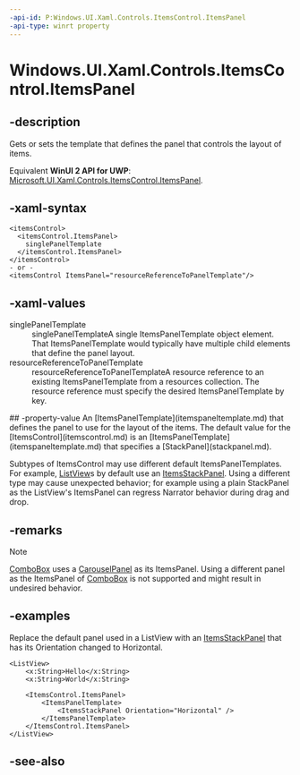 ```yaml
---
-api-id: P:Windows.UI.Xaml.Controls.ItemsControl.ItemsPanel
-api-type: winrt property
---
```


<!-- Property syntax
public Windows.UI.Xaml.Controls.ItemsPanelTemplate ItemsPanel { get;  set; }
-->

# Windows.UI.Xaml.Controls.ItemsControl.ItemsPanel

## -description
Gets or sets the template that defines the panel that controls the layout of items.

Equivalent **WinUI 2 API for UWP**: [Microsoft.UI.Xaml.Controls.ItemsControl.ItemsPanel](/windows/winui/api/microsoft.ui.xaml.controls.itemscontrol.itemspanel).

## -xaml-syntax
```xaml
<itemsControl>
  <itemsControl.ItemsPanel>
    singlePanelTemplate
  </itemsControl.ItemsPanel>
</itemsControl>
- or -
<itemsControl ItemsPanel="resourceReferenceToPanelTemplate"/>
```


## -xaml-values
<dl><dt>singlePanelTemplate</dt><dd>singlePanelTemplateA single ItemsPanelTemplate object element. That ItemsPanelTemplate would typically have multiple child elements that define the panel layout.</dd>
<dt>resourceReferenceToPanelTemplate</dt><dd>resourceReferenceToPanelTemplateA resource reference to an existing ItemsPanelTemplate from a resources collection. The resource reference must specify the desired ItemsPanelTemplate by key.</dd>
</dl>
## -property-value
An [ItemsPanelTemplate](itemspaneltemplate.md) that defines the panel to use for the layout of the items. The default value for the [ItemsControl](itemscontrol.md) is an [ItemsPanelTemplate](itemspaneltemplate.md) that specifies a [StackPanel](stackpanel.md).

Subtypes of ItemsControl may use different default ItemsPanelTemplates. For example, [ListView](/uwp/api/windows.ui.xaml.controls.listview)s by default use an [ItemsStackPanel](/uwp/api/Windows.UI.Xaml.Controls.ItemsStackPanel). Using a different type may cause unexpected behavior; for example using a plain StackPanel as the ListView's ItemsPanel can regress Narrator behavior during drag and drop.

## -remarks
> [!NOTE]
> [ComboBox](combobox.md) uses a [CarouselPanel](../windows.ui.xaml.controls.primitives/carouselpanel.md) as its ItemsPanel. Using a different panel as the ItemsPanel of [ComboBox](combobox.md) is not supported and might result in undesired behavior.

## -examples

Replace the default panel used in a ListView with an [ItemsStackPanel](/uwp/api/Windows.UI.Xaml.Controls.ItemsStackPanel) that has its Orientation changed to Horizontal.

```xaml
<ListView>
    <x:String>Hello</x:String>
    <x:String>World</x:String>

    <ItemsControl.ItemsPanel>
        <ItemsPanelTemplate>
            <ItemsStackPanel Orientation="Horizontal" />
        </ItemsPanelTemplate>
    </ItemsControl.ItemsPanel>
</ListView>
```

## -see-also
